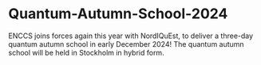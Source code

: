 # Quantum-Autumn-School-2024
ENCCS joins forces again this year with NordIQuEst, to deliver a three-day quantum autumn school in early December 2024! The quantum autumn school will be held in Stockholm in hybrid form.
